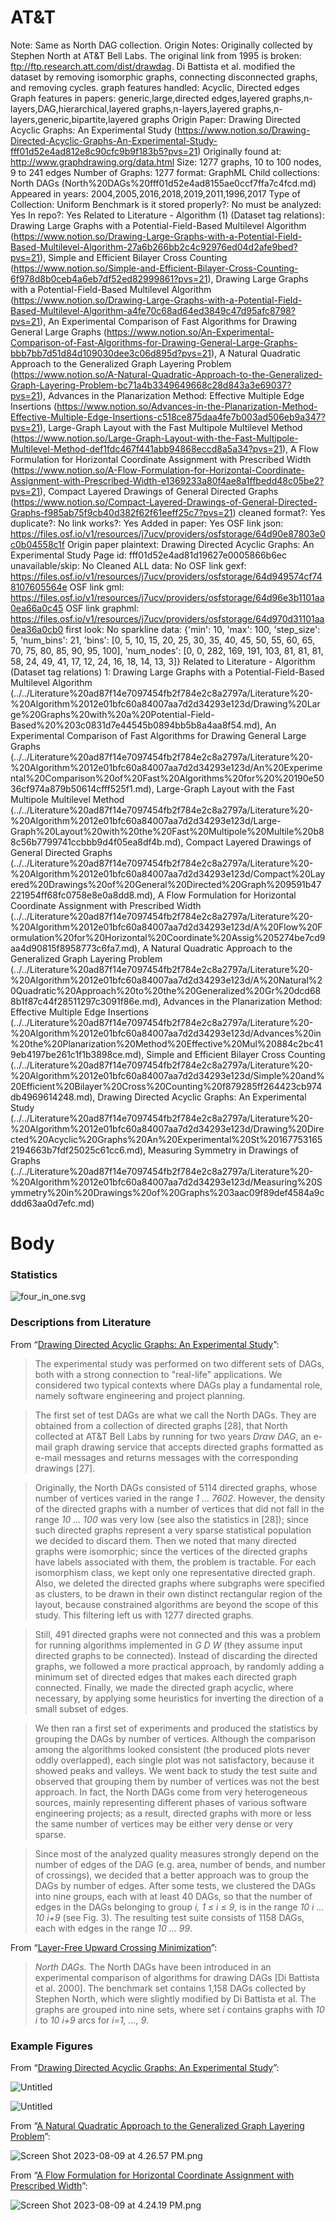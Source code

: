 # AT&T

Note: Same as North DAG collection.
Origin Notes: Originally collected by Stephen North at AT&T Bell Labs. The original link from 1995 is broken: ftp://ftp.research.att.com/dist/drawdag. Di Battista et al. modified the dataset by removing isomorphic graphs, connecting disconnected graphs, and removing cycles.
graph features handled: Acyclic, Directed edges
Graph features in papers: generic,large,directed edges,layered graphs,n-layers,DAG,hierarchical,layered graphs,n-layers,layered graphs,n-layers,generic,bipartite,layered graphs
Origin Paper: Drawing Directed Acyclic Graphs: An Experimental Study (https://www.notion.so/Drawing-Directed-Acyclic-Graphs-An-Experimental-Study-fff01d52e4ad812e8c90cfc9b9f183b5?pvs=21)
Originally found at: http://www.graphdrawing.org/data.html
Size: 1277 graphs, 10 to 100 nodes, 9 to 241 edges
Number of Graphs: 1277
format: GraphML
Child collections: North DAGs (North%20DAGs%20fff01d52e4ad8155ae0ccf7ffa7c4fcd.md)
Appeared in years: 2004,2005,2016,2018,2019,2011,1996,2017
Type of Collection: Uniform Benchmark
is it stored properly?: No
must be analyzed: Yes
In repo?: Yes
Related to Literature - Algorithm (1) (Dataset tag relations): Drawing Large Graphs with a Potential-Field-Based Multilevel Algorithm (https://www.notion.so/Drawing-Large-Graphs-with-a-Potential-Field-Based-Multilevel-Algorithm-27a6b266bb2c4c92976ed04d2afe9bed?pvs=21), Simple and Efficient Bilayer Cross Counting (https://www.notion.so/Simple-and-Efficient-Bilayer-Cross-Counting-6f978d8b0ceb4a6eb7df52ed82999861?pvs=21), Drawing Large Graphs with a Potential-Field-Based Multilevel Algorithm (https://www.notion.so/Drawing-Large-Graphs-with-a-Potential-Field-Based-Multilevel-Algorithm-a4fe70c68ad64ed3849c47d95afc8798?pvs=21), An Experimental Comparison of Fast Algorithms for Drawing General Large Graphs (https://www.notion.so/An-Experimental-Comparison-of-Fast-Algorithms-for-Drawing-General-Large-Graphs-bbb7bb7d51d84d109030dee3c06d895d?pvs=21), A Natural Quadratic Approach to the Generalized Graph Layering Problem (https://www.notion.so/A-Natural-Quadratic-Approach-to-the-Generalized-Graph-Layering-Problem-bc71a4b3349649668c28d843a3e69037?pvs=21), Advances in the Planarization Method: Effective Multiple Edge Insertions (https://www.notion.so/Advances-in-the-Planarization-Method-Effective-Multiple-Edge-Insertions-c518ce875daa4fe7b003ad506eb9a347?pvs=21), Large-Graph Layout with the Fast Multipole Multilevel Method (https://www.notion.so/Large-Graph-Layout-with-the-Fast-Multipole-Multilevel-Method-def1fdc467f441abb94868eccd8a5a34?pvs=21), A Flow Formulation for Horizontal Coordinate Assignment with Prescribed Width (https://www.notion.so/A-Flow-Formulation-for-Horizontal-Coordinate-Assignment-with-Prescribed-Width-e1369233a80f4ae8a1ffbedd48c05be2?pvs=21), Compact Layered Drawings of General Directed Graphs (https://www.notion.so/Compact-Layered-Drawings-of-General-Directed-Graphs-f985ab75f9cb40d382f62f61eeff25c7?pvs=21)
cleaned format?: Yes
duplicate?: No
link works?: Yes
Added in paper: Yes
OSF link json: https://files.osf.io/v1/resources/j7ucv/providers/osfstorage/64d90e87803e0c0b04558c1f
Origin paper plaintext: Drawing Directed Acyclic Graphs: An Experimental Study
Page id: fff01d52e4ad81d19627e0005866b6ec
unavailable/skip: No
Cleaned ALL data: No
OSF link gexf: https://files.osf.io/v1/resources/j7ucv/providers/osfstorage/64d949574cf748107605564e
OSF link gml: https://files.osf.io/v1/resources/j7ucv/providers/osfstorage/64d96e3b1101aa0ea66a0c45
OSF link graphml: https://files.osf.io/v1/resources/j7ucv/providers/osfstorage/64d970d31101aa0ea36a0cb0
first look: No
sparkline data: {'min': 10, 'max': 100, 'step_size': 5, 'num_bins': 21, 'bins': [0, 5, 10, 15, 20, 25, 30, 35, 40, 45, 50, 55, 60, 65, 70, 75, 80, 85, 90, 95, 100], 'num_nodes': [0, 0, 282, 169, 191, 103, 81, 81, 81, 58, 24, 49, 41, 17, 12, 24, 16, 18, 14, 13, 3]}
Related to Literature - Algorithm (Dataset tag relations) 1: Drawing Large Graphs with a Potential-Field-Based Multilevel Algorithm (../../Literature%20ad87f14e7097454fb2f784e2c8a2797a/Literature%20-%20Algorithm%2012e01bfc60a84007aa7d2d34293e123d/Drawing%20Large%20Graphs%20with%20a%20Potential-Field-Based%20%203c0831d7e44545b0894bb5b8a4aa8f54.md), An Experimental Comparison of Fast Algorithms for Drawing General Large Graphs (../../Literature%20ad87f14e7097454fb2f784e2c8a2797a/Literature%20-%20Algorithm%2012e01bfc60a84007aa7d2d34293e123d/An%20Experimental%20Comparison%20of%20Fast%20Algorithms%20for%20%20190e5036cf974a879b50614cfff525f1.md), Large-Graph Layout with the Fast Multipole Multilevel Method (../../Literature%20ad87f14e7097454fb2f784e2c8a2797a/Literature%20-%20Algorithm%2012e01bfc60a84007aa7d2d34293e123d/Large-Graph%20Layout%20with%20the%20Fast%20Multipole%20Multile%20b88c56b7799741ccbbb9d4f05ea8df4b.md), Compact Layered Drawings of General Directed Graphs (../../Literature%20ad87f14e7097454fb2f784e2c8a2797a/Literature%20-%20Algorithm%2012e01bfc60a84007aa7d2d34293e123d/Compact%20Layered%20Drawings%20of%20General%20Directed%20Graph%209591b47221954ff68fc0758e8e0a8dd8.md), A Flow Formulation for Horizontal Coordinate Assignment with Prescribed Width (../../Literature%20ad87f14e7097454fb2f784e2c8a2797a/Literature%20-%20Algorithm%2012e01bfc60a84007aa7d2d34293e123d/A%20Flow%20Formulation%20for%20Horizontal%20Coordinate%20Assig%205274be7cd9aa4d90815f8958773c6fa7.md), A Natural Quadratic Approach to the Generalized Graph Layering Problem (../../Literature%20ad87f14e7097454fb2f784e2c8a2797a/Literature%20-%20Algorithm%2012e01bfc60a84007aa7d2d34293e123d/A%20Natural%20Quadratic%20Approach%20to%20the%20Generalized%20Gr%20dcd688b1f87c44f28511297c3091f86e.md), Advances in the Planarization Method: Effective Multiple Edge Insertions (../../Literature%20ad87f14e7097454fb2f784e2c8a2797a/Literature%20-%20Algorithm%2012e01bfc60a84007aa7d2d34293e123d/Advances%20in%20the%20Planarization%20Method%20Effective%20Mul%20884c2bc419eb4197be261c1f1b3898ce.md), Simple and Efficient Bilayer Cross Counting (../../Literature%20ad87f14e7097454fb2f784e2c8a2797a/Literature%20-%20Algorithm%2012e01bfc60a84007aa7d2d34293e123d/Simple%20and%20Efficient%20Bilayer%20Cross%20Counting%20f879285ff264423cb974db4969614248.md), Drawing Directed Acyclic Graphs: An Experimental Study (../../Literature%20ad87f14e7097454fb2f784e2c8a2797a/Literature%20-%20Algorithm%2012e01bfc60a84007aa7d2d34293e123d/Drawing%20Directed%20Acyclic%20Graphs%20An%20Experimental%20St%201677531652194663b7fdf25025c61cc6.md), Measuring Symmetry in Drawings of Graphs (../../Literature%20ad87f14e7097454fb2f784e2c8a2797a/Literature%20-%20Algorithm%2012e01bfc60a84007aa7d2d34293e123d/Measuring%20Symmetry%20in%20Drawings%20of%20Graphs%203aac09f89def4584a9cddd63aa0d7efc.md)

# Body

### Statistics

![four_in_one.svg](../../../Benchmark%20datasets%2064e0439269f9497799025562a4087ce1/AT&T%20e86f130c42344169a9d75a61abc7e487/four_in_one.svg)

### Descriptions from Literature

From “[Drawing Directed Acyclic Graphs: An Experimental Study](https://doi.org/10.1142/s0218195900000358)”:

> The experimental study was performed on two different sets of DAGs, both with a strong connection to "real-life" applications. We considered two typical contexts where DAGs play a fundamental role, namely software engineering and project planning.
> 

> The first set of test DAGs are what we call the North DAGs. They are obtained from a collection of directed graphs [28], that North collected at AT\&T Bell Labs by running for two years *Draw DAG*, an e-mail graph drawing service that accepts directed graphs formatted as e-mail messages and returns messages with the corresponding drawings [27].
> 

> Originally, the North DAGs consisted of 5114 directed graphs, whose number of vertices varied in the range *1 … 7602*. However, the density of the directed graphs with a number of vertices that did not fall in the range *10 … 100* was very low (see also the statistics in [28]); since such directed graphs represent a very sparse statistical population we decided to discard them. Then we noted that many directed graphs were isomorphic; since the vertices of the directed graphs have labels associated with them, the problem is tractable. For each isomorphism class, we kept only one representative directed graph. Also, we deleted the directed graphs where subgraphs were specified as clusters, to be drawn in their own distinct rectangular region of the layout, because constrained algorithms are beyond the scope of this study. This filtering left us with 1277 directed graphs.
> 

> Still, 491 directed graphs were not connected and this was a problem for running algorithms implemented in *G D W* (they assume input directed graphs to be connected). Instead of discarding the directed graphs, we followed a more practical approach, by randomly adding a minimum set of directed edges that makes each directed graph connected. Finally, we made the directed graph acyclic, where necessary, by applying some heuristics for inverting the direction of a small subset of edges.
> 

> We then ran a first set of experiments and produced the statistics by grouping the DAGs by number of vertices. Although the comparison among the algorithms looked consistent (the produced plots never oddly overlapped), each single plot was not satisfactory, because it showed peaks and valleys. We went back to study the test suite and observed that grouping them by number of vertices was not the best approach. In fact, the North DAGs come from very heterogeneous sources, mainly representing different phases of various software engineering projects; as a result, directed graphs with more or less the same number of vertices may be either very dense or very sparse.
> 

> Since most of the analyzed quality measures strongly depend on the number of edges of the DAG (e.g. area, number of bends, and number of crossings), we decided that a better approach was to group the DAGs by number of edges. After some tests, we clustered the DAGs into nine groups, each with at least 40 DAGs, so that the number of edges in the DAGs belonging to group *i, 1 ≤ i ≤ 9*, is in the range *10 i … 10 i+9* (see Fig. 3). The resulting test suite consists of 1158 DAGs, each with edges in the range *10 … 99*.
> 

From “[Layer-Free Upward Crossing Minimization](https://doi.org/10.1145/1671970.1671975)”:

> *North DAGs.* The North DAGs have been introduced in an experimental comparison of algorithms for drawing DAGs [Di Battista et al. 2000]. The benchmark set contains 1,158 DAGs collected by Stephen North, which were slightly modified by Di Battista et al. The graphs are grouped into nine sets, where set *i* contains graphs with *10 i* to *10 i+9* arcs for *i=1, …, 9*.
> 

### Example Figures

From “[Drawing Directed Acyclic Graphs: An Experimental Study](https://doi.org/10.1142/s0218195900000358)”:

![Untitled](../../../Benchmark%20datasets%2064e0439269f9497799025562a4087ce1/AT&T%20e86f130c42344169a9d75a61abc7e487/Untitled.png)

![Untitled](../../../Benchmark%20datasets%2064e0439269f9497799025562a4087ce1/AT&T%20e86f130c42344169a9d75a61abc7e487/Untitled%201.png)

From “[A Natural Quadratic Approach to the Generalized Graph Layering Problem](https://doi.org/10.1007/978-3-030-35802-0_40)”:

![Screen Shot 2023-08-09 at 4.26.57 PM.png](../../../Benchmark%20datasets%2064e0439269f9497799025562a4087ce1/AT&T%20e86f130c42344169a9d75a61abc7e487/Screen_Shot_2023-08-09_at_4.26.57_PM.png)

From “[A Flow Formulation for Horizontal Coordinate Assignment with Prescribed Width](https://doi.org/10.1007/978-3-030-04414-5_13)”:

![Screen Shot 2023-08-09 at 4.24.19 PM.png](../../../Benchmark%20datasets%2064e0439269f9497799025562a4087ce1/AT&T%20e86f130c42344169a9d75a61abc7e487/Screen_Shot_2023-08-09_at_4.24.19_PM.png)